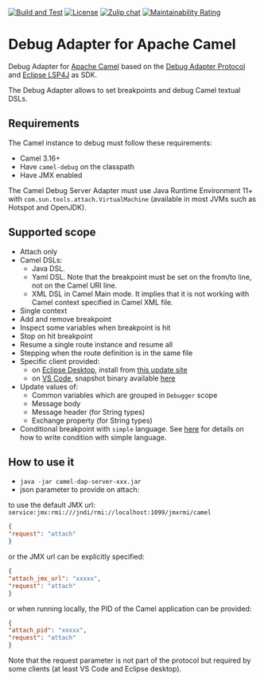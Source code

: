 [![Build and Test](https://github.com/camel-tooling/camel-debug-adapter/actions/workflows/ci.yaml/badge.svg)](https://github.com/camel-tooling/camel-debug-adapter/actions/workflows/ci.yaml)
[![License](https://img.shields.io/badge/license-Apache%202-blue.svg)]()
[![Zulip chat](https://img.shields.io/badge/zulip-join_chat-brightgreen.svg)](https://camel.zulipchat.com/#narrow/stream/258729-camel-tooling)
[![Maintainability Rating](https://sonarcloud.io/api/project_badges/measure?project=camel-tooling_camel-debug-adapter&metric=sqale_rating)](https://sonarcloud.io/summary/new_code?id=camel-tooling_camel-debug-adapter)

# Debug Adapter for Apache Camel

Debug Adapter for [Apache Camel](https://camel.apache.org/) based on the [Debug Adapter Protocol](https://microsoft.github.io/debug-adapter-protocol/) and [Eclipse LSP4J](https://github.com/eclipse/lsp4j) as SDK.

The Debug Adapter allows to set breakpoints and debug Camel textual DSLs.

## Requirements

The Camel instance to debug must follow these requirements:

- Camel 3.16+
- Have `camel-debug` on the classpath
- Have JMX enabled

The Camel Debug Server Adapter must use Java Runtime Environment 11+ with `com.sun.tools.attach.VirtualMachine` (available in most JVMs such as Hotspot and OpenJDK).

## Supported scope

- Attach only
- Camel DSLs:
  - Java DSL.
  - Yaml DSL. Note that the breakpoint must be set on the from/to line, not on the Camel URI line.
  - XML DSL in Camel Main mode. It implies that it is not working with Camel context specified in Camel XML file.
- Single context
- Add and remove breakpoint
- Inspect some variables when breakpoint is hit
- Stop on hit breakpoint
- Resume a single route instance and resume all
- Stepping when the route definition is in the same file
- Specific client provided:
  - on [Eclipse Desktop](https://github.com/camel-tooling/camel-dap-client-eclipse), install from [this update site](https://camel-tooling.github.io/camel-dap-client-eclipse/)
  - on [VS Code](https://github.com/camel-tooling/camel-dap-client-vscode), snapshot binary available [here](https://download.jboss.org/jbosstools/vscode/snapshots/vscode-debug-adapter-apache-camel/)
- Update values of:
  - Common variables which are grouped in `Debugger` scope
  - Message body
  - Message header (for String types)
  - Exchange property (for String types)
- Conditional breakpoint with `simple` language. See [here](https://camel.apache.org/components/latest/languages/simple-language.html) for details on how to write condition with simple language.

## How to use it

- `java -jar camel-dap-server-xxx.jar`
- json parameter to provide on attach:

to use the default JMX url: `service:jmx:rmi:///jndi/rmi://localhost:1099/jmxrmi/camel`

```json
{
"request": "attach"
}
```

or the JMX url can be explicitly specified:

```json
{
"attach_jmx_url": "xxxxx",
"request": "attach"
}
```

or when running locally, the PID of the Camel application can be provided:

```json
{
"attach_pid": "xxxxx",
"request": "attach"
}
```

Note that the request parameter is not part of the protocol but required by some clients (at least VS Code and Eclipse desktop).
